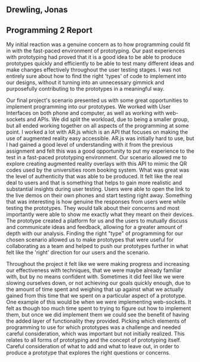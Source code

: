 ## Drewling, Jonas

## Programming 2 Report

My initial reaction was a genuine concern as to how programming could fit in with the fast-paced environment of prototyping.
Our past experiences with prototyping had proved that it is a good idea to be able to produce prototypes quickly and efficiently 
to be able to test many different ideas and make changes effectively throughout the user testing stages. 
I was not entirely sure about how to find the right 'types' of code to implement into our designs,
without it turning into an unnecessary gimmick and purposefully contributing to the prototypes in a meaningful way.

Our final project's scenario presented us with some great opportunities to implement programming into our prototypes.
We worked with User Interfaces on both phone and computer, as well as working with web-sockets and APIs.
We did split the workload, due to being a smaller group, but all ended working together on all aspects of the programming at some point.
I worked a lot with AR.js which is an API that focuses on making the use of augmented reality easy accessible.
AR.js was initially hard to use, but I had gained a good level of understanding with it from the previous assignment and felt this was a 
good opportunity to put my experience to the test in a fast-paced prototyping environment.
Our scenario allowed me to explore creating augmented reality overlays with this API to mimic the QR codes used
by the universities room booking system. What was great was the level of authenticity that was able to be produced. 
It felt like the real deal to users and that is something that helps to gain more realistic and substantial insights during user testing.
Users were able to open the link to the live demos on their own phones and start testing right away.
Something that was interesting is how genuine the responses from users were while testing the prototypes.
They would talk about their concerns and most importantly were able to show me exactly what they meant on their devices.
The prototype created a platform for us and the users to mutually discuss and communicate ideas and feedback,
allowing for a greater amount of depth with our analysis.
Finding the right "type" of programming for our chosen scenario allowed us to make prototypes that were useful
for collaborating as a team and helped to push our prototypes further in what felt like the 'right' direction
for our users and the scenario.

Throughout the project it felt like we were making progress and increasing our effectiveness with techniques, that we were maybe already familiar with, 
but by no means confident with. Sometimes it did feel like we were slowing ourselves down, or not achieving our goals quickly enough,
due to the amount of time spent and weighing that up against what we actually gained from this time that we spent on a particular aspect of a prototype.
One example of this would be when we were implementing web-sockets. It felt as though too much time spent to trying to figure out how to implement them, 
but once we did implement them we could see the benefit of having the added layer of functionality they provided.
Picking which elements of programming to use for which prototypes was a challenge and needed careful consideration, 
which was important but not initially realized. This relates to all forms of prototyping and the concept of prototyping itself.
Careful consideration of what to add and what to leave out, in order to produce a prototype that explores the right questions or concerns.
